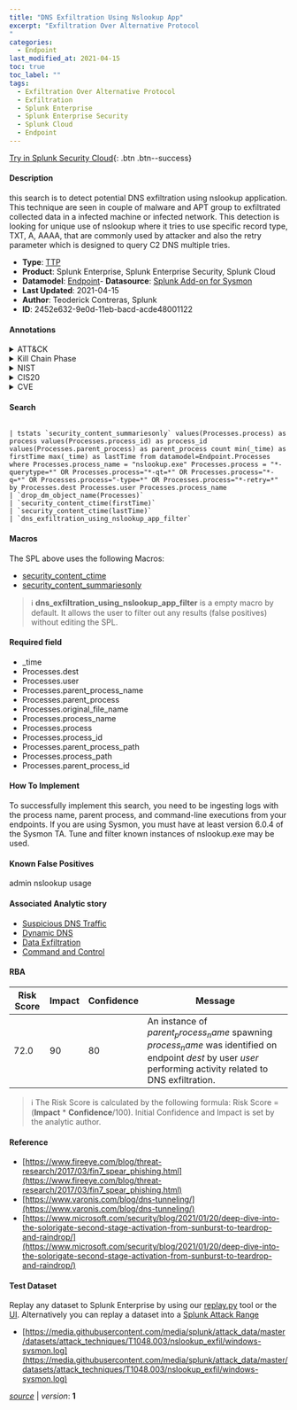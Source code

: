 ```yaml
---
title: "DNS Exfiltration Using Nslookup App"
excerpt: "Exfiltration Over Alternative Protocol
"
categories:
  - Endpoint
last_modified_at: 2021-04-15
toc: true
toc_label: ""
tags:
  - Exfiltration Over Alternative Protocol
  - Exfiltration
  - Splunk Enterprise
  - Splunk Enterprise Security
  - Splunk Cloud
  - Endpoint
---
```




[Try in Splunk Security Cloud](https://www.splunk.com/en_us/products/cyber-security.html){: .btn .btn--success}

#### Description

this search is to detect potential DNS exfiltration using nslookup application. This technique are seen in couple of malware and APT group to exfiltrated collected data in a infected machine or infected network. This detection is looking for unique use of nslookup where it tries to use specific record type, TXT, A, AAAA, that are commonly used by attacker and also the retry parameter which is designed to query C2 DNS multiple tries.

- **Type**: [TTP](https://github.com/splunk/security_content/wiki/Detection-Analytic-Types)
- **Product**: Splunk Enterprise, Splunk Enterprise Security, Splunk Cloud
- **Datamodel**: [Endpoint](https://docs.splunk.com/Documentation/CIM/latest/User/Endpoint)- **Datasource**: [Splunk Add-on for Sysmon](https://splunkbase.splunk.com/app/5709)
- **Last Updated**: 2021-04-15
- **Author**: Teoderick Contreras, Splunk
- **ID**: 2452e632-9e0d-11eb-bacd-acde48001122


#### Annotations

<details>
  <summary>ATT&CK</summary>

<div markdown="1">


| ID             | Technique        |  Tactic             |
| -------------- | ---------------- |-------------------- |
| [T1048](https://attack.mitre.org/techniques/T1048/) | Exfiltration Over Alternative Protocol | Exfiltration |

</div>
</details>


<details>
  <summary>Kill Chain Phase</summary>

<div markdown="1">

* Exploitation


</div>
</details>


<details>
  <summary>NIST</summary>

<div markdown="1">



</div>
</details>

<details>
  <summary>CIS20</summary>

<div markdown="1">



</div>
</details>

<details>
  <summary>CVE</summary>

<div markdown="1">


</div>
</details>

#### Search 

```

| tstats `security_content_summariesonly` values(Processes.process) as process values(Processes.process_id) as process_id values(Processes.parent_process) as parent_process count min(_time) as firstTime max(_time) as lastTime from datamodel=Endpoint.Processes where Processes.process_name = "nslookup.exe" Processes.process = "*-querytype=*" OR Processes.process="*-qt=*" OR Processes.process="*-q=*" OR Processes.process="-type=*" OR Processes.process="*-retry=*" by Processes.dest Processes.user Processes.process_name  
| `drop_dm_object_name(Processes)` 
| `security_content_ctime(firstTime)` 
| `security_content_ctime(lastTime)` 
| `dns_exfiltration_using_nslookup_app_filter`
```

#### Macros
The SPL above uses the following Macros:
* [security_content_ctime](https://github.com/splunk/security_content/blob/develop/macros/security_content_ctime.yml)
* [security_content_summariesonly](https://github.com/splunk/security_content/blob/develop/macros/security_content_summariesonly.yml)

> :information_source:
> **dns_exfiltration_using_nslookup_app_filter** is a empty macro by default. It allows the user to filter out any results (false positives) without editing the SPL.

#### Required field
* _time
* Processes.dest
* Processes.user
* Processes.parent_process_name
* Processes.parent_process
* Processes.original_file_name
* Processes.process_name
* Processes.process
* Processes.process_id
* Processes.parent_process_path
* Processes.process_path
* Processes.parent_process_id


#### How To Implement
To successfully implement this search, you need to be ingesting logs with the process name, parent process, and command-line executions from your endpoints. If you are using Sysmon, you must have at least version 6.0.4 of the Sysmon TA. Tune and filter known instances of nslookup.exe may be used.

#### Known False Positives
admin nslookup usage

#### Associated Analytic story
* [Suspicious DNS Traffic](/stories/suspicious_dns_traffic)
* [Dynamic DNS](/stories/dynamic_dns)
* [Data Exfiltration](/stories/data_exfiltration)
* [Command and Control](/stories/command_and_control)




#### RBA

| Risk Score  | Impact      | Confidence   | Message      |
| ----------- | ----------- |--------------|--------------|
| 72.0 | 90 | 80 | An instance of $parent_process_name$ spawning $process_name$ was identified on endpoint $dest$ by user $user$ performing activity related to DNS exfiltration. |


> :information_source:
> The Risk Score is calculated by the following formula: Risk Score = (**Impact** * **Confidence**/100). Initial Confidence and Impact is set by the analytic author. 

#### Reference

* [https://www.fireeye.com/blog/threat-research/2017/03/fin7_spear_phishing.html](https://www.fireeye.com/blog/threat-research/2017/03/fin7_spear_phishing.html)
* [https://www.varonis.com/blog/dns-tunneling/](https://www.varonis.com/blog/dns-tunneling/)
* [https://www.microsoft.com/security/blog/2021/01/20/deep-dive-into-the-solorigate-second-stage-activation-from-sunburst-to-teardrop-and-raindrop/](https://www.microsoft.com/security/blog/2021/01/20/deep-dive-into-the-solorigate-second-stage-activation-from-sunburst-to-teardrop-and-raindrop/)



#### Test Dataset
Replay any dataset to Splunk Enterprise by using our [replay.py](https://github.com/splunk/attack_data#using-replaypy) tool or the [UI](https://github.com/splunk/attack_data#using-ui).
Alternatively you can replay a dataset into a [Splunk Attack Range](https://github.com/splunk/attack_range#replay-dumps-into-attack-range-splunk-server)


* [https://media.githubusercontent.com/media/splunk/attack_data/master/datasets/attack_techniques/T1048.003/nslookup_exfil/windows-sysmon.log](https://media.githubusercontent.com/media/splunk/attack_data/master/datasets/attack_techniques/T1048.003/nslookup_exfil/windows-sysmon.log)



[*source*](https://github.com/splunk/security_content/tree/develop/detections/endpoint/dns_exfiltration_using_nslookup_app.yml) \| *version*: **1**